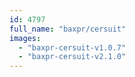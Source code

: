 ```yaml
---
id: 4797
full_name: "baxpr/cersuit"
images: 
  - "baxpr-cersuit-v1.0.7"
  - "baxpr-cersuit-v2.1.0"
---
```

